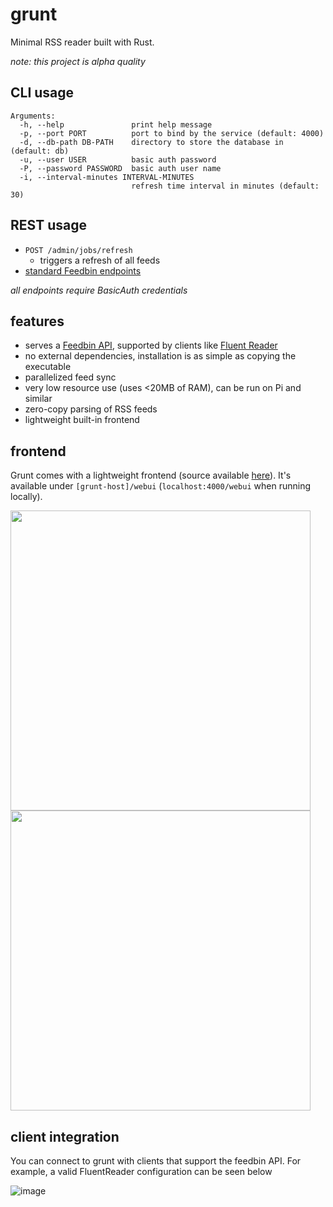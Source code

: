 # grunt
Minimal RSS reader built with Rust.

*note: this project is alpha quality*

## CLI usage
```
Arguments:
  -h, --help               print help message
  -p, --port PORT          port to bind by the service (default: 4000)
  -d, --db-path DB-PATH    directory to store the database in (default: db)
  -u, --user USER          basic auth password
  -P, --password PASSWORD  basic auth user name
  -i, --interval-minutes INTERVAL-MINUTES
                           refresh time interval in minutes (default: 30)
```
## REST usage
- `POST /admin/jobs/refresh`
  - triggers a refresh of all feeds
- [standard Feedbin endpoints](https://github.com/feedbin/feedbin-api)

*all endpoints require BasicAuth credentials*

## features
- serves a [Feedbin API](https://github.com/feedbin/feedbin-api), supported by clients like [Fluent Reader](https://github.com/yang991178/fluent-reader)
- no external dependencies, installation is as simple as copying the executable
- parallelized feed sync
- very low resource use (uses <20MB of RAM), can be run on Pi and similar
- zero-copy parsing of RSS feeds
- lightweight built-in frontend

## frontend
Grunt comes with a lightweight frontend (source available [here](https://github.com/jac3km4/grunt-frontend)).
It's available under `[grunt-host]/webui` (`localhost:4000/webui` when running locally).

<img style="float:left;" src="https://user-images.githubusercontent.com/11986158/167316129-3bf49293-0894-4485-b726-048cf551d76c.png" width="480"/>
<img style="float:clear;" src="https://user-images.githubusercontent.com/11986158/167316133-2ee48021-3deb-4648-b248-065d8cfded46.png" width="480"/>

## client integration
You can connect to grunt with clients that support the feedbin API.
For example, a valid FluentReader configuration can be seen below

![image](https://user-images.githubusercontent.com/11986158/166170369-b7bc881d-6b7b-47b9-bc50-9968e5c46ef5.png)
